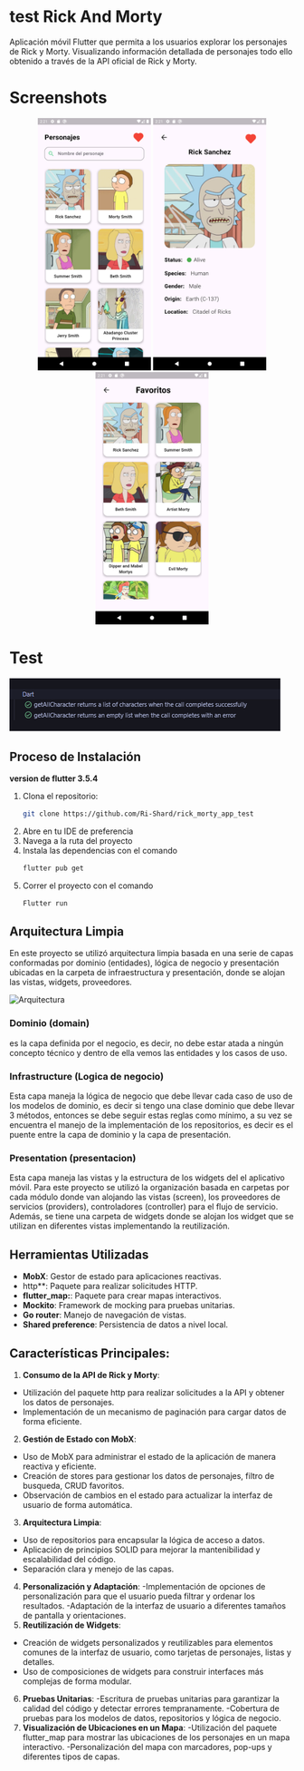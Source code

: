 # test Rick And Morty

Aplicación móvil Flutter que permita a los usuarios explorar los personajes de Rick y Morty.
Visualizando información detallada de personajes todo ello obtenido a través de la API oficial de Rick y Morty.
# Screenshots
<p align="center">
  <img src="assets/allcharacters.png" alt="Todos los Personajes" width="200"/>
  <img src="assets/details.png" alt="Pagina detalles" width="200"/>
  <img src="assets/favs.png" alt="Pagina favoritos" width="200"/>

</p>

# Test
![Test](assets/testresults.png)
## Proceso de Instalación

**version de flutter 3.5.4**

1. Clona el repositorio:
   ```sh
   git clone https://github.com/Ri-Shard/rick_morty_app_test
2. Abre en tu IDE de preferencia
3. Navega a la ruta del proyecto
4. Instala las dependencias con el comando
    ```sh
   flutter pub get
5. Correr el proyecto con el comando 
    ```sh
    Flutter run
## Arquitectura Limpia

En este proyecto se utilizó arquitectura limpia basada en una serie de capas conformadas por dominio (entidades), lógica de negocio y presentación ubicadas en la carpeta de infraestructura y presentación, donde se alojan las vistas, widgets, proveedores.

![Arquitectura](assets/arquitectura.png)

### Dominio (domain)
es la capa definida por el negocio, es decir, no debe estar atada a ningún concepto técnico y dentro de ella vemos las entidades y los casos de uso.

### Infrastructure (Logica de negocio)
Esta capa maneja la lógica de negocio que debe llevar cada caso de uso de los modelos de dominio, es decir si tengo una clase dominio que debe llevar 3 métodos, entonces se debe seguir estas reglas como mínimo, a su vez se encuentra el manejo de la implementación de los repositorios, es decir es el puente entre la capa de dominio y la capa de presentación.

### Presentation (presentacion)
Esta capa maneja las vistas y la estructura de los widgets del el aplicativo móvil. Para este proyecto se utilizó la organización basada en carpetas por cada módulo donde van alojando las vistas (screen), los proveedores de servicios (providers), controladores (controller) para el flujo de servicio. Además, se tiene una carpeta de widgets donde se alojan los widget que se utilizan en diferentes vistas implementando la reutilización.

## Herramientas Utilizadas

- **MobX**: Gestor de estado para aplicaciones reactivas.
- http**: Paquete para realizar solicitudes HTTP.
- **flutter_map:**: Paquete para crear mapas interactivos.
- **Mockito**: Framework de mocking para pruebas unitarias.
- **Go router**: Manejo de navegación de vistas.
- **Shared preference**: Persistencia de datos a nivel local.

## Características Principales:

1. **Consumo de la API de Rick y Morty**:
- Utilización del paquete http para realizar solicitudes a la API y obtener los datos de personajes.
- Implementación de un mecanismo de paginación para cargar datos de forma eficiente.
2. **Gestión de Estado con MobX**:
- Uso de MobX para administrar el estado de la aplicación de manera reactiva y eficiente.
- Creación de stores para gestionar los datos de personajes, filtro de busqueda, CRUD favoritos.
- Observación de cambios en el estado para actualizar la interfaz de usuario de forma automática.
3. **Arquitectura Limpia**:
- Uso de repositorios para encapsular la lógica de acceso a datos.
- Aplicación de principios SOLID para mejorar la mantenibilidad y escalabilidad del código.
- Separación clara y menejo de las capas.
4. **Personalización y Adaptación**:
-Implementación de opciones de personalización para que el usuario pueda filtrar y ordenar los resultados.
-Adaptación de la interfaz de usuario a diferentes tamaños de pantalla y orientaciones.
5. **Reutilización de Widgets**:
- Creación de widgets personalizados y reutilizables para elementos comunes de la interfaz de usuario, como tarjetas de personajes, listas y detalles.
- Uso de composiciones de widgets para construir interfaces más complejas de forma modular.
6. **Pruebas Unitarias**:
-Escritura de pruebas unitarias para garantizar la calidad del código y detectar errores tempranamente.
-Cobertura de pruebas para los modelos de datos, repositorios y lógica de negocio.
7. **Visualización de Ubicaciones en un Mapa**:
-Utilización del paquete flutter_map para mostrar las ubicaciones de los personajes en un mapa interactivo.
-Personalización del mapa con marcadores, pop-ups y diferentes tipos de capas.